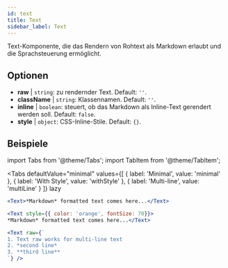```yaml
---
id: text 
title: Text
sidebar_label: Text
---
```


Text-Komponente, die das Rendern von Rohtext als Markdown erlaubt und die Sprachsteuerung ermöglicht.

## Optionen

* __raw__ | `string`: zu rendernder Text. Default: `''`.
* __className__ | `string`: Klassennamen. Default: `''`.
* __inline__ | `boolean`: steuert, ob das Markdown als Inline-Text gerendert werden soll. Default: `false`.
* __style__ | `object`: CSS-Inline-Stile. Default: `{}`.


## Beispiele


import Tabs from '@theme/Tabs';
import TabItem from '@theme/TabItem';

<Tabs
    defaultValue="minimal"
    values={[
        { label: 'Minimal', value: 'minimal' },
        { label: 'With Style', value: 'withStyle' },
        { label: 'Multi-line', value: 'multiLine' }
    ]}
    lazy
>
<TabItem value="minimal">

```jsx live
<Text>*Markdown* formatted text comes here...</Text>
```

</TabItem>

<TabItem value="withStyle">

```jsx live
<Text style={{ color: 'orange', fontSize: 70}}>
*Markdown* formatted text comes here...</Text>
```
</TabItem>

<TabItem value="multiLine">

```jsx live
<Text raw={`
1. Text raw works for multi-line text
2. *second line*
3. **third line**
`} />
```
</TabItem>

</Tabs>
